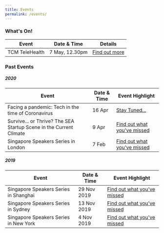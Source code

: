 ```yaml
---
title: Events
permalink: /events/
---
```


### What's On!

| Event  | Date & Time | Details |
|---|---|---|
| TCM TeleHealth  | 7 May, 12.30pm  |  [Find out more](https://www.singaporeglobalnetwork.com/events/tcm-telehealth) |

### Past Events

##### 2020

| Event  | Date & Time | Event Highlight |
|---|---|---|
| Facing a pandemic: Tech in the time of Coronavirus | 16 Apr | [Stay Tuned...]() |
| Survive... or Thrive? The SEA Startup Scene in the Current Climate | 9 Apr | [Find out what you've missed](https://youtu.be/SbIi68iqnzc) |
| Singapore Speakers Series in London  | 7 Feb | [Find out what you've missed](https://www.singaporeglobalnetwork.com/events/ssslondon-feb2020) |

##### 2019

| Event  | Date & Time | Event Highlight |
|---|---|---|
| Singapore Speakers Series in Shanghai | 29 Nov 2019 | [Find out what you've missed](https://www.singaporeglobalnetwork.com/events/ssssh-nov2019) |
| Singapore Speakers Series in Sydney  | 13 Nov 2019 | [Find out what you've missed](https://www.singaporeglobalnetwork.com/events/ssssyd-nov2019) |
| Singapore Speakers Series in New York | 4 Nov 2019 | [Find out what you've missed](https://www.singaporeglobalnetwork.com/events/sssny-nov2019) |


